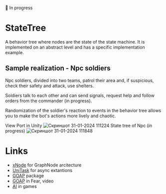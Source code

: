 🚀 In progress

# StateTree
A behavior tree where nodes are the state of the state machine. It is implemented on an abstract level and has a specific implementation example.

## Sample realization - Npc soldiers
Npc soldiers, divided into two teams, patrol their area and, if suspicious, check their safety and attack, use shelters.

Soldiers talk to each other and can send signals, request help and follow orders from the commander (in progress).

Randomization of the soldier's reaction to events in the behavior tree allows you to make the bot's actions more lively and chaotic.

View Port in Unity
![Скриншот 31-01-2024 111224](https://github.com/ValeryPopov1995/StateTree/assets/72905449/d360bcfa-c822-48f1-a66f-bf19908966f6)
State tree of Npc (in progress)
![Скриншот 31-01-2024 111848](https://github.com/ValeryPopov1995/StateTree/assets/72905449/4f209162-568a-4253-97f1-8dca150d76a0)

# Links
- [xNode](https://github.com/Siccity/xNode) for GraphNode arcitecture
- [UniTask](https://github.com/Cysharp/UniTask) for async extantions
- [GOAP](https://github.com/crashkonijn/GOAP) package
- [GOAP](https://www.youtube.com/watch?v=Udt0c_tGOGw) in Fear, video
- [AI](https://habr.com/ru/companies/netologyru/articles/598489/) in games
